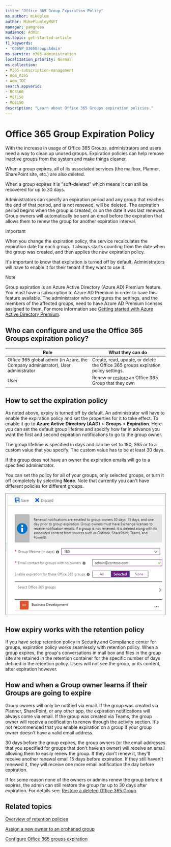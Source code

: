 ```yaml
---
title: "Office 365 Group Expiration Policy"
ms.author: mikeplum
author: MikePlumleyMSFT
manager: pamgreen
audience: Admin
ms.topic: get-started-article
f1_keywords:
- 'O365P_O365GroupsAdmin'
ms.service: o365-administration
localization_priority: Normal
ms.collection: 
- M365-subscription-management 
- Adm_O365
- Adm_TOC
search.appverid:
- BCS160
- MET150
- MOE150
description: "Learn about Office 365 Groups expiration policies."
---
```


# Office 365 Group Expiration Policy

With the increase in usage of Office 365 Groups, administrators and users need a way to clean up unused groups. Expiration policies can help remove inactive groups from the system and make things cleaner.

When a group expires, all of its associated services (the mailbox, Planner, SharePoint site, etc.) are also deleted.

When a group expires it is "soft-deleted" which means it can still be recovered for up to 30 days.

Administrators can specify an expiration period and any group that reaches the end of that period, and is not renewed, will be deleted. The expiration period begins when the group is created, or on the date it was last renewed. Group owners will automatically be sent an email before the expiration that allows them to renew the group for another expiration interval.

> [!IMPORTANT]
> When you change the expiration policy, the service recalculates the expiration date for each group. It always starts counting from the date when the group was created, and then applies the new expiration policy.

It's important to know that expiration is turned off by default. Administrators will have to enable it for their tenant if they want to use it.

> [!NOTE]
> Group expiration is an Azure Active Directory (Azure AD) Premium feature. You must have a subscription to Azure AD Premium in order to have this feature available. The administrator who configures the settings, and the members of the affected groups, need to have Azure AD Premium licenses assigned to them. For more information see [Getting started with Azure Active Directory Premium](https://docs.microsoft.com/azure/active-directory/active-directory-get-started-premium).

## Who can configure and use the Office 365 Groups expiration policy?

|Role|What they can do|
|---------|---------|
|Office 365 global admin (in Azure, the Company administrator), User administrator|Create, read, update, or delete the Office 365 groups expiration policy settings.|
|User|Renew or [restore](https://docs.microsoft.com/azure/active-directory/users-groups-roles/groups-restore-deleted) an Office 365 Group that they own|

## How to set the expiration policy

As noted above, expiry is turned off by default. An administrator will have to enable the expiration policy and set the properties for it to take effect. To enable it go to **Azure Active Directory (AAD)** > **Groups** > **Expiration**. Here you can set the default group lifetime and specify how far in advance you want the first and second expiration notifications to go to the group owner.

The group lifetime is specified in days and can be set to 180, 365 or to a custom value that you specify. The custom value has to be at least 30 days.

If the group does not have an owner the expiration emails will go to a specified administrator.

You can set the policy for all of your groups, only selected groups, or turn it off completely by selecting **None**. Note that currently you can't have different policies for different groups.

![Screenshot of Groups expiration settings in Azure Active Directory](../media/azure-groups-expiration-settings.png)

## How expiry works with the retention policy

If you have setup retention policy in Security and Compliance center for groups, expiration policy works seamlessly with retention policy. When a group expires, the group's conversations in mail box and files in the group site are retained in the retention container for the specific number of days defined in the retention policy. Users will not see the group, or its content, after expiration however.

## How and when a Group owner learns if their Groups are going to expire

Group owners will only be notified via email. If the group was created via Planner, SharePoint, or any other app, the expiration notifications will always come via email. If the group was created via Teams, the group owner will receive a notification to renew through the activity section. It's not recommended that you enable expiration on a group if your group owner doesn't have a valid email address.

30 days before the group expires, the group owners (or the email addresses that you specified for groups that don't have an owner) will receive an email allowing them to easily renew the group. If they don't renew it, they'll receive another renewal email 15 days before expiration. If they still haven't renewed it, they will receive one more email notification the day before expiration.

If for some reason none of the owners or admins renew the group before it expires, the admin can still restore the group for up to 30 days after expiration. For details see: [Restore a deleted Office 365 Group](https://support.office.com/article/restore-a-deleted-office-365-group-b7c66b59-657a-4e1a-8aa0-8163b1f4eb54).

## Related topics

[Overview of retention policies](https://support.office.com/article/5e377752-700d-4870-9b6d-12bfc12d2423)

[Assign a new owner to an orphaned group](https://support.office.com/article/86bb3db6-8857-45d1-95c8-f6d540e45732)

[Configure Office 365 groups expiration](https://docs.microsoft.com/azure/active-directory/active-directory-groups-lifecycle-azure-portal)
